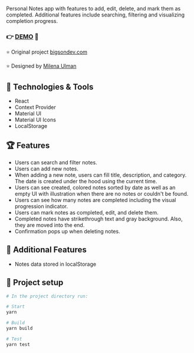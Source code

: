 Personal Notes app with features to add, edit, delete, and mark them as completed. Additional features include searching, filtering and visualizing completion progress.

### :point_right: [DEMO](https://notes-react-alpha.vercel.app/) :rocket:

:star: Original project
[bigsondev.com](https://bigsondev.com/projects/notes-app-project/)

:star: Designed by
[Milena Ulman](https://www.behance.net/milenaulman)

## :hammer: Technologies & Tools

- React
- Context Provider
- Material UI
- Material UI Icons
- LocalStorage

## :trophy: Features

- Users can search and filter notes.
- Users can add new notes.
- When adding a new note, users can fill title, description, and category. The date is created under the hood using the current time.
- Users can see created, colored notes sorted by date as well as an empty UI with illustration when there are no notes or couldn't be found.
- Users can see how many notes are completed including the visual progression indicator.
- Users can mark notes as completed, edit, and delete them.
- Completed notes have strikethrough text and gray background. Also, they are moved into the end.
- Confirmation pops up when deleting notes.

## :gem: Additional Features

- Notes data stored in localStorage

## :wrench: Project setup

```bash
# In the project directory run:

# Start
yarn

# Build
yarn build

# Test
yarn test

```
